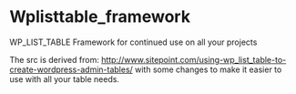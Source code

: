 # Wplisttable_framework
WP_LIST_TABLE Framework for continued use on all your projects

The src is derived from: http://www.sitepoint.com/using-wp_list_table-to-create-wordpress-admin-tables/ with some changes to make it easier to use with all your table needs.
